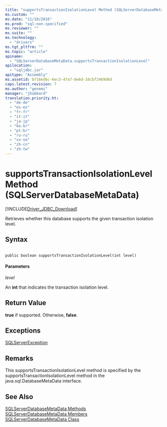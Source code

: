 ```yaml
---
title: "supportsTransactionIsolationLevel Method (SQLServerDatabaseMetaData) | Microsoft Docs"
ms.custom: ""
ms.date: "11/10/2016"
ms.prod: "sql-non-specified"
ms.reviewer: ""
ms.suite: ""
ms.technology: 
  - "drivers"
ms.tgt_pltfrm: ""
ms.topic: "article"
apiname: 
  - "SQLServerDatabaseMetaData.supportsTransactionIsolationLevel"
apilocation: 
  - "sqljdbc.jar"
apitype: "Assembly"
ms.assetid: b716ed6c-6ec3-47a7-8e6d-16cbf2469d6d
caps.latest.revision: 7
ms.author: "genemi"
manager: "jhubbard"
translation.priority.ht: 
  - "de-de"
  - "es-es"
  - "fr-fr"
  - "it-it"
  - "ja-jp"
  - "ko-kr"
  - "pt-br"
  - "ru-ru"
  - "sv-se"
  - "zh-cn"
  - "zh-tw"
---
```

# supportsTransactionIsolationLevel Method (SQLServerDatabaseMetaData)
[!INCLUDE[Driver_JDBC_Download](../../../connect/jdbc/includes)]

  Retrieves whether this database supports the given transaction isolation level.  
  
## Syntax  
  
```  
  
public boolean supportsTransactionIsolationLevel(int level)  
```  
  
#### Parameters  
 *level*  
  
 An **int** that indicates the transaction isolation level.  
  
## Return Value  
 **true** if supported. Otherwise, **false**.  
  
## Exceptions  
 [SQLServerException](../../../connect/jdbc/reference/sqlserverexception-class.md)  
  
## Remarks  
 This supportsTransactionIsolationLevel method is specified by the supportsTransactionIsolationLevel method in the java.sql.DatabaseMetaData interface.  
  
## See Also  
 [SQLServerDatabaseMetaData Methods](../../../connect/jdbc/reference/sqlserverdatabasemetadata-methods.md)   
 [SQLServerDatabaseMetaData Members](../../../connect/jdbc/reference/sqlserverdatabasemetadata-members.md)   
 [SQLServerDatabaseMetaData Class](../../../connect/jdbc/reference/sqlserverdatabasemetadata-class.md)  
  
  